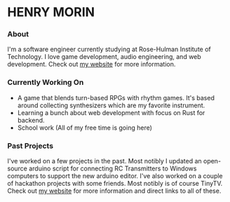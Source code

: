 # HENRY MORIN

### About
I'm a software engineer currently studying at Rose-Hulman Institute of Technology. I love game development, audio engineering, and web development. Check out [my website](https://hmorin.com) for more information.

### Currently Working On
- A game that blends turn-based RPGs with rhythm games. It's based around collecting synthesizers which are my favorite instrument.
- Learning a bunch about web development with focus on Rust for backend.
- School work (All of my free time is going here)

### Past Projects
I've worked on a few projects in the past. Most notibly I updated an open-source arduino script for connecting RC Transmitters to Windows computers to support the new arduino editor. I've also worked on a couple of hackathon projects with some friends. Most notibly is of course TinyTV. Check out [my website](https://hmorin.com) for more information and direct links to all of these.
<!--
**220111/220111** is a ✨ _special_ ✨ repository because its `README.md` (this file) appears on your GitHub profile.

Here are some ideas to get you started:

- 🔭 I’m currently working on ...
- 🌱 I’m currently learning ...
- 👯 I’m looking to collaborate on ...
- 🤔 I’m looking for help with ...
- 💬 Ask me about ...
- 📫 How to reach me: ...
- 😄 Pronouns: ...
- ⚡ Fun fact: ...
-->
